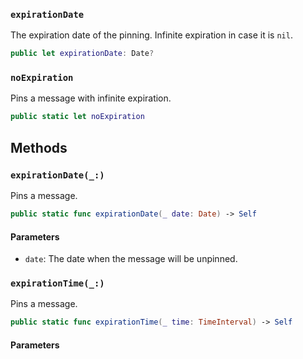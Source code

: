 
### `expirationDate`

The expiration date of the pinning. Infinite expiration in case it is `nil`.

``` swift
public let expirationDate: Date?
```

### `noExpiration`

Pins a message with infinite expiration.

``` swift
public static let noExpiration 
```

## Methods

### `expirationDate(_:)`

Pins a message.

``` swift
public static func expirationDate(_ date: Date) -> Self 
```

#### Parameters

  - `date`: The date when the message will be unpinned.

### `expirationTime(_:)`

Pins a message.

``` swift
public static func expirationTime(_ time: TimeInterval) -> Self 
```

#### Parameters


